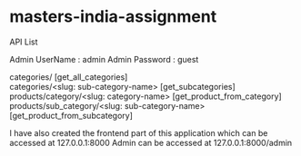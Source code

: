 # masters-india-assignment

API List

Admin UserName : admin
Admin Password : guest

categories/                                     [get_all_categories]<br />
categories/<slug: sub-category-name>            [get_subcategories]<br />
products/category/<slug: category-name>         [get_product_from_category]<br />
products/sub_category/<slug: sub-category-name> [get_product_from_subcategory]<br />


I have also created the frontend part of this application which can be accessed at 127.0.0.1:8000
Admin can be accessed at 127.0.0.1:8000/admin
